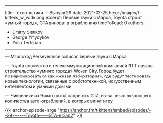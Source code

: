 
---
title: Техно-котики — Выпуск 29
date: 2021-02-25
hero: /images/t-kittens_w_wide.png
excerpt: Первые звуки с Марса, Toyota строит «умный город», GTA виноват в ограблениях
timeToRead: 0
authors:
  - Dmitry Sitnikov
  - George Ymydykov
  - Yulia Terterian
---

— Марсоход Perseverance записал первые звуки с Марса

— Toyota совместно с телекоммуникационной компанией NTT начала строительство «умного города» Woven City. Город будет позиционироваться как «живая лаборатория», где будут тестировать новые технологии, связанные с робототехникой, искусственным интеллектом и умными домами

— Чиновники из Чикаго хотят запретить GTA, из-за резко возросшего количества авто-ограблений, в которых винят игру


{{< anchor-episode-large "https://anchor.fm/t-kittens/embed/episodes/--29-------Toyota-----GTA-er3an2" >}}

